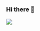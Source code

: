 ### Hi there 👋

<!--
**KoukiIijima/KoukiIijima** is a ✨ _special_ ✨ repository because its `README.md` (this file) appears on your GitHub profile.

Here are some ideas to get you started:

- 🔭 I’m currently working on ...
- 🌱 I’m currently learning ...
- 👯 I’m looking to collaborate on ...
- 🤔 I’m looking for help with ...
- 💬 Ask me about ...
- 📫 How to reach me: ...
- 😄 Pronouns: ...
- ⚡ Fun fact: ...
-->


[![](https://raw.githubusercontent.com/KoukiIijima/KoukiIijima/main/profile-summary-card-output/solarized/1-repos-per-language.svg)](https://github.com/vn7n24fzkq/github-profile-summary-cards)
